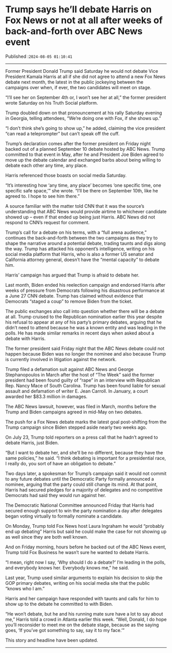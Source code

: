 # Trump says he’ll debate Harris on Fox News or not at all after weeks of back-and-forth over ABC News event

Published :`2024-08-05 01:10:41`

---

Former President Donald Trump said Saturday he would not debate Vice President Kamala Harris at all if she did not agree to attend a new Fox News debate next month, the latest in the public jockeying between the campaigns over when, if ever, the two candidates will meet on stage.

“I’ll see her on September 4th or, I won’t see her at all,” the former president wrote Saturday on his Truth Social platform.

Trump doubled down on that pronouncement at his rally Saturday evening in Georgia, telling attendees, “We’re doing one with Fox, if she shows up.”

“I don’t think she’s going to show up,” he added, claiming the vice president “can read a teleprompter” but can’t speak off the cuff.

Trump’s declaration comes after the former president on Friday night backed out of a planned September 10 debate hosted by ABC News. Trump committed to that event in May, after he and President Joe Biden agreed to move up the debate calendar and exchanged barbs about being willing to debate each other any time, any place.

Harris referenced those boasts on social media Saturday.

“It’s interesting how ‘any time, any place’ becomes ‘one specific time, one specific safe space,’” she wrote. “I’ll be there on September 10th, like he agreed to. I hope to see him there.”

A source familiar with the matter told CNN that it was the source’s understanding that ABC News would provide airtime to whichever candidate showed up – even if that ended up being just Harris. ABC News did not respond to CNN’s request for comment.

Trump’s call for a debate on his terms, with a “full arena audience,” continues the back-and-forth between the two campaigns as they try to shape the narrative around a potential debate, trading taunts and digs along the way. Trump has attacked his opponent’s intelligence, writing on his social media platform that Harris, who is also a former US senator and California attorney general, doesn’t have the “mental capacity” to debate him.

Harris’ campaign has argued that Trump is afraid to debate her.

Last month, Biden ended his reelection campaign and endorsed Harris after weeks of pressure from Democrats following his disastrous performance at a June 27 CNN debate. Trump has claimed without evidence that Democrats “staged a coup” to remove Biden from the ticket.

The public exchanges also call into question whether there will be a debate at all. Trump cruised to the Republican nomination earlier this year despite his refusal to appear at any of his party’s primary debates, arguing that he didn’t need to attend because he was a known entity and was leading in the polls. He has made similar remarks in recent days when asked about a debate with Harris.

The former president said Friday night that the ABC News debate could not happen because Biden was no longer the nominee and also because Trump is currently involved in litigation against the network.

Trump filed a defamation suit against ABC News and George Stephanopoulos in March after the host of “The Week” said the former president had been found guilty of “rape” in an interview with Republican Rep. Nancy Mace of South Carolina. Trump has been found liable for sexual assault and defamation of writer E. Jean Carroll. In January, a court awarded her $83.3 million in damages.

The ABC News lawsuit, however, was filed in March, months before the Trump and Biden campaigns agreed in mid-May on two debates.

The push for a Fox News debate marks the latest goal post-shifting from the Trump campaign since Biden stepped aside nearly two weeks ago.

On July 23, Trump told reporters on a press call that he hadn’t agreed to debate Harris, just Biden.

“But I want to debate her, and she’ll be no different, because they have the same policies,” he said. “I think debating is important for a presidential race, I really do, you sort of have an obligation to debate.”

Two days later, a spokesman for Trump’s campaign said it would not commit to any future debates until the Democratic Party formally announced a nominee, arguing that the party could still change its mind. At that point, Harris had secured pledges for a majority of delegates and no competitive Democrats had said they would run against her.

The Democratic National Committee announced Friday that Harris had secured enough support to win the party nomination a day after delegates began voting virtually to formally nominate a candidate.

On Monday, Trump told Fox News host Laura Ingraham he would “probably end up debating” Harris but said he could make the case for not showing up as well since they are both well known.

And on Friday morning, hours before he backed out of the ABC News event, Trump told Fox Business he wasn’t sure he wanted to debate Harris.

“I mean, right now I say, ‘Why should I do a debate?’ I’m leading in the polls, and everybody knows her. Everybody knows me,” he said.

Last year, Trump used similar arguments to explain his decision to skip the GOP primary debates, writing on his social media site that the public “knows who I am.”

Harris and her campaign have responded with taunts and calls for him to show up to the debate he committed to with Biden.

“He won’t debate, but he and his running mate sure have a lot to say about me,” Harris told a crowd in Atlanta earlier this week. “Well, Donald, I do hope you’ll reconsider to meet me on the debate stage, because as the saying goes, ‘If you’ve got something to say, say it to my face.’”

This story and headline have been updated.

---

